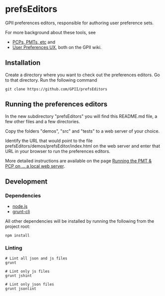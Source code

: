 # prefsEditors #


GPII preferences editors, responsible for authoring user preference sets.

For more background about these tools, see

* [PCPs, PMTs, etc](http://wiki.gpii.net/index.php/PCPs,_PMTs,_etc) and
* [User Preferences UX](http://wiki.gpii.net/index.php/User_Preferences_UX), both on the GPII wiki.


## Installation ##


Create a directory where you want to check out the preferences editors.
Go to that directory.
Run the following command

```
git clone https://github.com/GPII/prefsEditors
```


## Running the preferences editors ##

In the new subdirectory "prefsEditors" you will find this README.md file,
a few other files and a few directories.

Copy the folders "demos", "src" and "tests" to a web server of your choice.

Identify the URL that would point to the file prefsEditors/demos/prefsEditor/index.html
on the web server and enter that URL in your browser to run the preferences editors.


More detailed instructions are available on the page [Running the PMT & PCP on ... a local web server](http://wiki.gpii.net/index.php/Running_the_PMT_%26_PCP_on_Windows_and_Linux_with_a_local_web_server).

## Development ##

### Dependencies ###

* [node.js](http://nodejs.org/)
* [grunt-cli](http://gruntjs.com/)

All other dependencies will be installed by running the following from the project root:

```
npm install
```

### Linting ###

```
# Lint all json and js files
grunt

# Lint only js files
grunt jshint

# Lint only json files
grunt jsonlint
```
